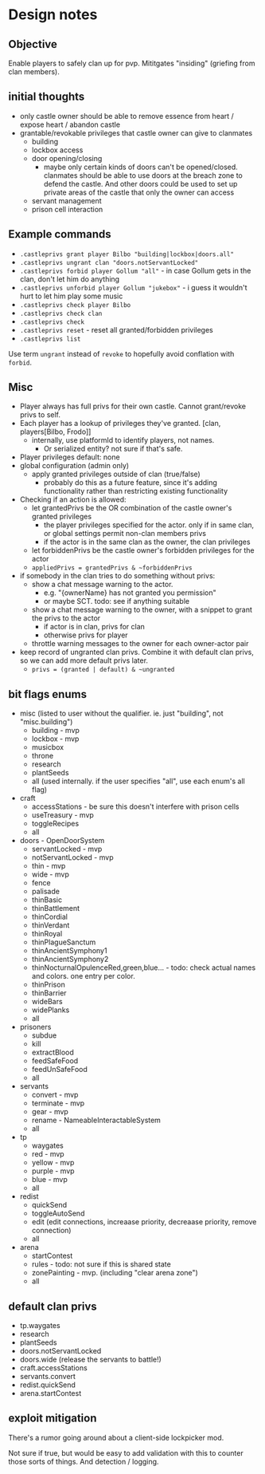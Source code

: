 # Design notes

## Objective

Enable players to safely clan up for pvp. Mititgates "insiding" (griefing from clan members).

## initial thoughts

- only castle owner should be able to remove essence from heart / expose heart / abandon castle
- grantable/revokable privileges that castle owner can give to clanmates
  - building
  -  lockbox access
  - door opening/closing
    - maybe only certain kinds of doors can't be opened/closed. clanmates should be able to use doors at the breach zone to defend the castle. And other doors could be used to set up private areas of the castle that only the owner can access
  - servant management
  - prison cell interaction


## Example commands

- `.castleprivs grant player Bilbo "building|lockbox|doors.all"`
- `.castleprivs ungrant clan "doors.notServantLocked"`
- `.castleprivs forbid player Gollum "all"` - in case Gollum gets in the clan, don't let him do anything
- `.castleprivs unforbid player Gollum "jukebox"` - i guess it wouldn't hurt to let him play some music
- `.castleprivs check player Bilbo`
- `.castleprivs check clan`
- `.castleprivs check`
- `.castleprivs reset` - reset all granted/forbidden privileges
- `.castleprivs list`

Use term `ungrant` instead of `revoke` to hopefully avoid conflation with `forbid`.

## Misc

- Player always has full privs for their own castle. Cannot grant/revoke privs to self. 
- Each player has a lookup of privileges they've granted. [clan, players[Bilbo, Frodo]]
  - internally, use platformId to identify players, not names.
    - Or serialized entity? not sure if that's safe.
- Player privileges default: none
- global configuration (admin only)
  - apply granted privileges outside of clan (true/false)
    - probably do this as a future feature, since it's adding functionality rather than restricting existing functionality
- Checking if an action is allowed:
  - let grantedPrivs be the OR combination of the castle owner's granted privileges
    - the player privileges specified for the actor. only if in same clan, or global settings permit non-clan members privs
    - if the actor is in the same clan as the owner, the clan privileges
  - let forbiddenPrivs be the castle owner's forbidden privileges for the actor
  - `appliedPrivs = grantedPrivs & ~forbiddenPrivs`
- if somebody in the clan tries to do something without privs:
  - show a chat message warning to the actor.
    - e.g. "{ownerName} has not granted you permission"
    - or maybe SCT. todo: see if anything suitable
  - show a chat message warning to the owner, with a snippet to grant the privs to the actor
    - if actor is in clan, privs for clan
    - otherwise privs for player
  - throttle warning messages to the owner for each owner-actor pair
- keep record of ungranted clan privs. Combine it with default clan privs, so we can add more default privs later.
  - `privs = (granted | default) & ~ungranted`



## bit flags enums

- misc (listed to user without the qualifier. ie. just "building", not "misc.building")
  - building - mvp
  - lockbox - mvp
  - musicbox
  - throne
  - research
  - plantSeeds
  - all (used internally. if the user specifies "all", use each enum's all flag)
- craft
  - accessStations - be sure this doesn't interfere with prison cells
  - useTreasury - mvp
  - toggleRecipes
  - all
- doors - OpenDoorSystem
  - servantLocked - mvp
  - notServantLocked - mvp
  - thin - mvp
  - wide - mvp
  - fence
  - palisade
  - thinBasic
  - thinBattlement
  - thinCordial
  - thinVerdant
  - thinRoyal
  - thinPlagueSanctum
  - thinAncientSymphony1
  - thinAncientSymphony2
  - thinNocturnalOpulenceRed,green,blue... - todo: check actual names and colors. one entry per color.
  - thinPrison
  - thinBarrier
  - wideBars
  - widePlanks
  - all
- prisoners
  - subdue
  - kill
  - extractBlood
  - feedSafeFood
  - feedUnSafeFood
  - all
- servants
  - convert - mvp
  - terminate - mvp
  - gear - mvp
  - rename - NameableInteractableSystem
  - all
- tp
  - waygates
  - red - mvp
  - yellow - mvp
  - purple - mvp
  - blue - mvp
  - all
- redist
  - quickSend
  - toggleAutoSend
  - edit (edit connections, increaase priority, decreaase priority, remove connection)
  - all
- arena
  - startContest
  - rules - todo: not sure if this is shared state
  - zonePainting - mvp. (including "clear arena zone")
  - all


## default clan privs

- tp.waygates
- research
- plantSeeds
- doors.notServantLocked
- doors.wide (release the servants to battle!)
- craft.accessStations
- servants.convert
- redist.quickSend
- arena.startContest

## exploit mitigation

There's a rumor going around about a client-side lockpicker mod.

Not sure if true, but would be easy to add validation with this to counter those sorts of things.
And detection / logging.